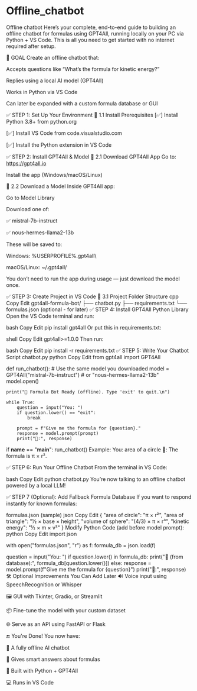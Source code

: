 # Offline_chatbot
Offline chatbot
Here’s your complete, end-to-end guide to building an offline chatbot for formulas using GPT4All, running locally on your PC via Python + VS Code. This is all you need to get started with no internet required after setup.

🧱 GOAL
Create an offline chatbot that:

Accepts questions like “What’s the formula for kinetic energy?”

Replies using a local AI model (GPT4All)

Works in Python via VS Code

Can later be expanded with a custom formula database or GUI

✅ STEP 1: Set Up Your Environment
🔹 1.1 Install Prerequisites
[✅] Install Python 3.8+ from python.org

[✅] Install VS Code from code.visualstudio.com

[✅] Install the Python extension in VS Code

✅ STEP 2: Install GPT4All & Model
🔹 2.1 Download GPT4All App
Go to: https://gpt4all.io

Install the app (Windows/macOS/Linux)

🔹 2.2 Download a Model
Inside GPT4All app:

Go to Model Library

Download one of:

✅ mistral-7b-instruct

✅ nous-hermes-llama2-13b

These will be saved to:

Windows: %USERPROFILE%\.gpt4all\

macOS/Linux: ~/.gpt4all/

You don’t need to run the app during usage — just download the model once.

✅ STEP 3: Create Project in VS Code
🔹 3.1 Project Folder Structure
cpp
Copy
Edit
gpt4all-formula-bot/
├── chatbot.py
├── requirements.txt
└── formulas.json      (optional - for later)
✅ STEP 4: Install GPT4All Python Library
Open the VS Code terminal and run:

bash
Copy
Edit
pip install gpt4all
Or put this in requirements.txt:

shell
Copy
Edit
gpt4all>=1.0.0
Then run:

bash
Copy
Edit
pip install -r requirements.txt
✅ STEP 5: Write Your Chatbot Script
chatbot.py
python
Copy
Edit
from gpt4all import GPT4All

def run_chatbot():
    # Use the same model you downloaded
    model = GPT4All("mistral-7b-instruct")  # or "nous-hermes-llama2-13b"
    model.open()

    print("🤖 Formula Bot Ready (offline). Type 'exit' to quit.\n")

    while True:
        question = input("You: ")
        if question.lower() == "exit":
            break

        prompt = f"Give me the formula for {question}."
        response = model.prompt(prompt)
        print("🤖:", response)

if __name__ == "__main__":
    run_chatbot()
Example:
You: area of a circle
🤖: The formula is π × r².

✅ STEP 6: Run Your Offline Chatbot
From the terminal in VS Code:

bash
Copy
Edit
python chatbot.py
You’re now talking to an offline chatbot powered by a local LLM!

✅ STEP 7 (Optional): Add Fallback Formula Database
If you want to respond instantly for known formulas:

formulas.json (sample)
json
Copy
Edit
{
  "area of circle": "π × r²",
  "area of triangle": "½ × base × height",
  "volume of sphere": "(4/3) × π × r³",
  "kinetic energy": "½ × m × v²"
}
Modify Python Code (add before model prompt):
python
Copy
Edit
import json

with open("formulas.json", "r") as f:
    formula_db = json.load(f)

question = input("You: ")
if question.lower() in formula_db:
    print("📘 (from database):", formula_db[question.lower()])
else:
    response = model.prompt(f"Give me the formula for {question}")
    print("🤖:", response)
🛠 Optional Improvements You Can Add Later
🔊 Voice input using SpeechRecognition or Whisper

🖼️ GUI with Tkinter, Gradio, or Streamlit

📦 Fine-tune the model with your custom dataset

🌐 Serve as an API using FastAPI or Flask

🔚 You're Done!
You now have:

🧠 A fully offline AI chatbot

💬 Gives smart answers about formulas

🔌 Built with Python + GPT4All

💻 Runs in VS Code

